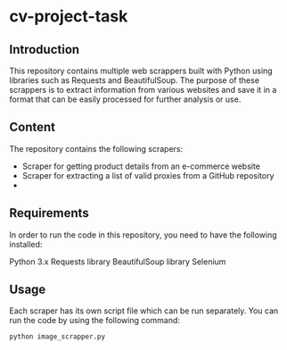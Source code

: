 # cv-project-task
## Introduction
This repository contains multiple web scrappers built with Python using libraries such as Requests and BeautifulSoup. The purpose of these scrappers is to extract information from various websites and save it in a format that can be easily processed for further analysis or use.

## Content
The repository contains the following scrapers:

  - Scraper for getting product details from an e-commerce website
  - Scraper for extracting a list of valid proxies from a GitHub repository
  - 
## Requirements
In order to run the code in this repository, you need to have the following installed:

Python 3.x
Requests library
BeautifulSoup library
Selenium

## Usage
Each scraper has its own script file which can be run separately. You can run the code by using the following command:
```
python image_scrapper.py

```
